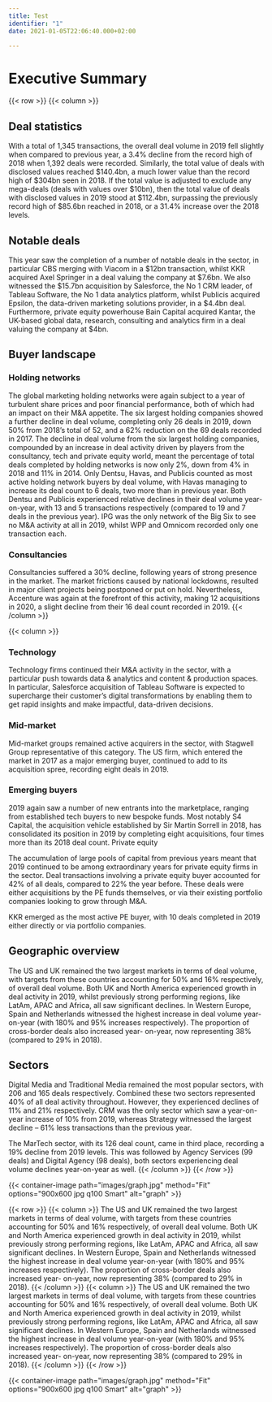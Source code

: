 ```yaml
---
title: Test
identifier: "1"
date: 2021-01-05T22:06:40.000+02:00

---
```

# Executive Summary

{{< row >}}
{{< column >}}

## Deal statistics

With a total of 1,345 transactions, the overall deal volume in 2019 fell slightly when compared to previous year, a 3.4% decline from the record high of 2018 when 1,392 deals were recorded. Similarly, the total value of deals with disclosed values reached $140.4bn, a much lower value than the record high of $304bn seen in 2018. If the total value is adjusted to exclude any mega-deals (deals with values over $10bn), then the total value of deals with disclosed values in 2019 stood at $112.4bn, surpassing the previously record high of $85.6bn reached in 2018, or a 31.4% increase over the 2018 levels.

## Notable deals

This year saw the completion of a number of notable
deals in the sector, in particular CBS merging with
Viacom in a $12bn transaction, whilst KKR acquired
Axel Springer in a deal valuing the company at
$7.6bn.
We also witnessed the $15.7bn acquisition by
Salesforce, the No 1 CRM leader, of Tableau Software,
the No 1 data analytics platform, whilst Publicis
acquired Epsilon, the data-driven marketing solutions
provider, in a $4.4bn deal. Furthermore, private
equity powerhouse Bain Capital acquired Kantar, the
UK-based global data, research, consulting and
analytics firm in a deal valuing the company at $4bn.

## Buyer landscape

### Holding networks

The global marketing holding networks were again
subject to a year of turbulent share prices and poor
financial performance, both of which had an impact
on their M&A appetite. The six largest holding
companies showed a further decline in deal volume,
completing only 26 deals in 2019, down 50% from
2018’s total of 52, and a 62% reduction on the 69
deals recorded in 2017. The decline in deal volume
from the six largest holding companies, compounded
by an increase in deal activity driven by players from
the consultancy, tech and private equity world, meant
the percentage of total deals completed by holding
networks is now only 2%, down from 4% in 2018 and
11% in 2014. Only Dentsu, Havas, and Publicis
counted as most active holding network buyers by
deal volume, with Havas managing to increase its
deal count to 6 deals, two more than in previous year.
Both Dentsu and Publicis experienced relative
declines in their deal volume year-on-year, with 13
and 5 transactions respectively (compared to 19 and
7 deals in the previous year). IPG was the only
network of the Big Six to see no M&A activity at all in
2019, whilst WPP and Omnicom recorded only one
transaction each.

### Consultancies

Consultancies suffered a 30% decline, following years
of strong presence in the market. The market frictions
caused by national lockdowns, resulted in major client
projects being postponed or put on hold.
Nevertheless, Accenture was again at the forefront of
this activity, making 12 acquisitions in 2020, a slight
decline from their 16 deal count recorded in 2019.
{{< /column >}}

{{< column >}}

### Technology

Technology firms continued their M&A activity in the
sector, with a particular push towards data &
analytics and content & production spaces. In
particular, Salesforce acquisition of Tableau Software
is expected to supercharge their customer’s digital
transformations by enabling them to get rapid
insights and make impactful, data-driven decisions.

### Mid-market

Mid-market groups remained active acquirers in the
sector, with Stagwell Group representative of this
category. The US firm, which entered the market in
2017 as a major emerging buyer, continued to add to
its acquisition spree, recording eight deals in 2019.

### Emerging buyers

2019 again saw a number of new entrants into the
marketplace, ranging from established tech buyers to
new bespoke funds. Most notably S4 Capital, the
acquisition vehicle established by Sir Martin Sorrell in
2018, has consolidated its position in 2019 by
completing eight acquisitions, four times more than
its 2018 deal count.
Private equity

The accumulation of large pools of capital from
previous years meant that 2019 continued to be
among extraordinary years for private equity firms in
the sector. Deal transactions involving a private
equity buyer accounted for 42% of all deals,
compared to 22% the year before. These deals were
either acquisitions by the PE funds themselves, or via
their existing portfolio companies looking to grow
through M&A.

KKR emerged as the most active PE buyer, with 10
deals completed in 2019 either directly or via portfolio
companies.

## Geographic overview

The US and UK remained the two largest markets in
terms of deal volume, with targets from these
countries accounting for 50% and 16% respectively,
of overall deal volume. Both UK and North America
experienced growth in deal activity in 2019, whilst
previously strong performing regions, like LatAm,
APAC and Africa, all saw significant declines. In
Western Europe, Spain and Netherlands witnessed the
highest increase in deal volume year-on-year (with
180% and 95% increases respectively). The
proportion of cross-border deals also increased year-
on-year, now representing 38% (compared to 29% in
2018).

## Sectors

Digital Media and Traditional Media remained the
most popular sectors, with 206 and 165 deals
respectively. Combined these two sectors represented
40% of all deal activity throughout. However, they
experienced declines of 11% and 21% respectively.
CRM was the only sector which saw a year-on-year
increase of 10% from 2019, whereas Strategy
witnessed the largest decline – 61% less transactions
than the previous year.

The MarTech sector, with its 126 deal count, came in third place, recording a 19% decline from 2019 levels. This was followed by Agency Services (99 deals) and Digital Agency (98 deals), both sectors experiencing deal volume declines year-on-year as well.
{{< /column >}}
{{< /row >}}

{{< container-image path="images/graph.jpg" method="Fit" options="900x600 jpg q100 Smart"  alt="graph" >}}

{{< row >}}
{{< column >}}
The US and UK remained the two largest markets in
terms of deal volume, with targets from these
countries accounting for 50% and 16% respectively,
of overall deal volume. Both UK and North America
experienced growth in deal activity in 2019, whilst
previously strong performing regions, like LatAm,
APAC and Africa, all saw significant declines. In
Western Europe, Spain and Netherlands witnessed the
highest increase in deal volume year-on-year (with
180% and 95% increases respectively). The
proportion of cross-border deals also increased year-
on-year, now representing 38% (compared to 29% in
2018).
{{< /column >}}
{{< column >}}
The US and UK remained the two largest markets in
terms of deal volume, with targets from these
countries accounting for 50% and 16% respectively,
of overall deal volume. Both UK and North America
experienced growth in deal activity in 2019, whilst
previously strong performing regions, like LatAm,
APAC and Africa, all saw significant declines. In
Western Europe, Spain and Netherlands witnessed the
highest increase in deal volume year-on-year (with
180% and 95% increases respectively). The
proportion of cross-border deals also increased year-
on-year, now representing 38% (compared to 29% in
2018).
{{< /column >}}
{{< /row >}}

{{< container-image path="images/graph.jpg" method="Fit" options="900x600 jpg q100 Smart"  alt="graph" >}}